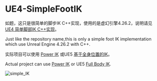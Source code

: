 # UE4-SimpleFootIK

如题，这只是很简单的脚步IK C++实现，使用的是虚幻引擎4.26.2，说明请见[UE4 简单脚部IK C++实现](https://dullsword.github.io/2021/12/13/UE4-%E7%AE%80%E5%8D%95%E8%84%9A%E9%83%A8IK-CPP%E5%AE%9E%E7%8E%B0/)。

Just like the repository name,this is only a simple foot IK implementation which use Unreal Engine 4.26.2 with C++.

实际项目可以使用 [Power IK](https://www.unrealengine.com/marketplace/en-US/product/power-ik) 或UE5 [基于全身位置的IK](https://docs.unrealengine.com/5.0/zh-CN/AnimationFeatures/PBIK/)。

Actual project can use [Power IK](https://www.unrealengine.com/marketplace/en-US/product/power-ik) or UE5 [Full Body IK](https://docs.unrealengine.com/5.0/en-US/AnimationFeatures/PBIK/).

![simple_IK](IK.gif)
